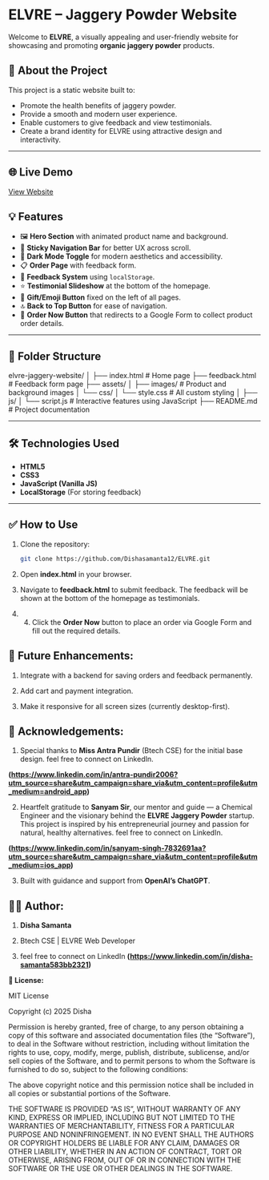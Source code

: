 # ELVRE – Jaggery Powder Website

Welcome to **ELVRE**, a visually appealing and user-friendly website for showcasing and promoting **organic jaggery powder** products.

## 🌿 About the Project

This project is a static website built to:

- Promote the health benefits of jaggery powder.
- Provide a smooth and modern user experience.
- Enable customers to give feedback and view testimonials.
- Create a brand identity for ELVRE using attractive design and interactivity.

---

## 🌐 Live Demo

[View Website](https://Dishasamanta12.github.io/ELVRE/)  


## 💡 Features

- 🖼️ **Hero Section** with animated product name and background.
- 📜 **Sticky Navigation Bar** for better UX across scroll.
- 🌙 **Dark Mode Toggle** for modern aesthetics and accessibility.
- 📋 **Order Page** with feedback form.
- 💬 **Feedback System** using `localStorage`.
- ⭐ **Testimonial Slideshow** at the bottom of the homepage.
- 🎁 **Gift/Emoji Button** fixed on the left of all pages.
- 🔝 **Back to Top Button** for ease of navigation.
- 🛒 **Order Now Button** that redirects to a Google Form to collect product order details.

---

## 📁 Folder Structure

elvre-jaggery-website/
│
├── index.html # Home page
├── feedback.html # Feedback form page
├── assets/
│ ├── images/ # Product and background images
│ └── css/
│ └── style.css # All custom styling
│
├── js/
│ └── script.js # Interactive features using JavaScript
├── README.md # Project documentation


---

## 🛠️ Technologies Used

- **HTML5**
- **CSS3**
- **JavaScript (Vanilla JS)**
- **LocalStorage** (For storing feedback)

---

## ✅ How to Use

1. Clone the repository:
   ```bash
   git clone https://github.com/Dishasamanta12/ELVRE.git

2. Open **index.html** in your browser.

3. Navigate to **feedback.html** to submit feedback. The feedback will be shown at the bottom of the homepage as  testimonials.

4. 4. Click the **Order Now** button to place an order via Google Form and fill out the required details.


## 🔮 Future Enhancements:

1. Integrate with a backend for saving orders and feedback permanently.

2. Add cart and payment integration.

3. Make it responsive for all screen sizes (currently desktop-first).

## 🙌 Acknowledgements:

1. Special thanks to **Miss Antra Pundir** (Btech CSE) for the initial base design. feel free to connect on LinkedIn.

 **(https://www.linkedin.com/in/antra-pundir2006?utm_source=share&utm_campaign=share_via&utm_content=profile&utm_medium=android_app)**

2. Heartfelt gratitude to **Sanyam Sir**, our mentor and guide — a Chemical Engineer and the visionary behind the **ELVRE Jaggery Powder** startup. This project is inspired by his entrepreneurial journey and passion for natural, healthy alternatives. feel free to connect on LinkedIn.

**(https://www.linkedin.com/in/sanyam-singh-7832691aa?utm_source=share&utm_campaign=share_via&utm_content=profile&utm_medium=ios_app)**

3. Built with guidance and support from **OpenAI’s ChatGPT**.


## 👩‍💻 Author:

1. **Disha Samanta**

2. Btech CSE | ELVRE Web Developer

3. feel free to connect on LinkedIn **(https://www.linkedin.com/in/disha-samanta583bb2321)**

**📜 License:**

MIT License

Copyright (c) 2025 Disha

Permission is hereby granted, free of charge, to any person obtaining a copy of this software and associated documentation files (the “Software”), to deal in the Software without restriction, including without limitation the rights to use, copy, modify, merge, publish, distribute, sublicense, and/or sell copies of the Software, and to permit persons to whom the Software is furnished to do so, subject to the following conditions:

The above copyright notice and this permission notice shall be included in all copies or substantial portions of the Software.

THE SOFTWARE IS PROVIDED “AS IS”, WITHOUT WARRANTY OF ANY KIND, EXPRESS OR IMPLIED, INCLUDING BUT NOT LIMITED TO THE WARRANTIES OF MERCHANTABILITY, FITNESS FOR A PARTICULAR PURPOSE AND NONINFRINGEMENT. IN NO EVENT SHALL THE AUTHORS OR COPYRIGHT HOLDERS BE LIABLE FOR ANY CLAIM, DAMAGES OR OTHER LIABILITY, WHETHER IN AN ACTION OF CONTRACT, TORT OR OTHERWISE, ARISING FROM, OUT OF OR IN CONNECTION WITH THE SOFTWARE OR THE USE OR OTHER DEALINGS IN THE SOFTWARE.

